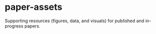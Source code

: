 # paper-assets
Supporting resources (figures, data, and visuals) for published and in-progress papers.
